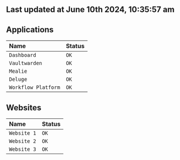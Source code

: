 ## Last updated at June 10th 2024, 10:35:57 am

## Applications

| Name                | Status|
| :------------------ | :---- |
| `Dashboard`         | `OK`  |
| `Vaultwarden`       | `OK`  |
| `Mealie`            | `OK`  |
| `Deluge`            | `OK`  |
| `Workflow Platform` | `OK`  |

## Websites

| Name                | Status|
| :------------------ | :---- |
| `Website 1`         | `OK`  |
| `Website 2`         | `OK`  |
| `Website 3`         | `OK`  | 